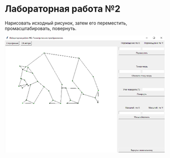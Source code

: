 # Лабораторная работа №2
Нарисовать исходный рисунок, затем его переместить, промасштабировать, повернуть.

![Пример работы программы](./example.png)